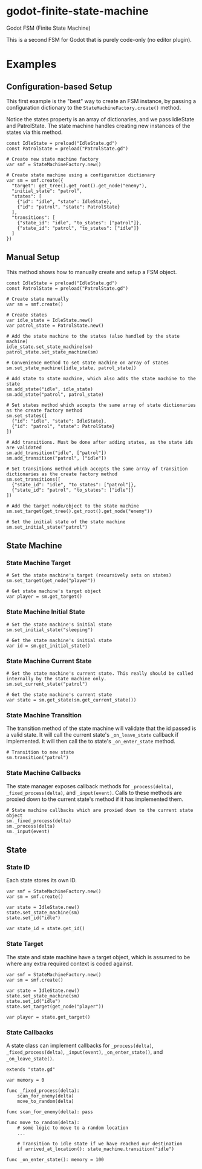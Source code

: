 # godot-finite-state-machine
Godot FSM (Finite State Machine)

This is a second FSM for Godot that is purely code-only (no editor plugin).

# Examples

## Configuration-based Setup

This first example is the "best" way to create an FSM instance, by passing a configuration dictionary to the `StateMachineFactory.create()` method.

Notice the states property is an array of dictionaries, and we pass IdleState and PatrolState. The state machine handles creating new instances of the states via this method.

```gdscript
const IdleState = preload("IdleState.gd")
const PatrolState = preload("PatrolState.gd")

# Create new state machine factory
var smf = StateMachineFactory.new()

# Create state machine using a configuration dictionary
var sm = smf.create({
  "target": get_tree().get_root().get_node("enemy"),
  "initial_state": "patrol",
  "states": [
    {"id": "idle", "state": IdleState},
    {"id": "patrol", "state": PatrolState}
  ],
  "transitions": [
    {"state_id": "idle", "to_states": ["patrol"]},
    {"state_id": "patrol", "to_states": ["idle"]}
  ]
})
```

## Manual Setup

This method shows how to manually create and setup a FSM object.

```gdscript
const IdleState = preload("IdleState.gd")
const PatrolState = preload("PatrolState.gd")

# Create state manually
var sm = smf.create()

# Create states
var idle_state = IdleState.new()
var patrol_state = PatrolState.new()

# Add the state machine to the states (also handled by the state machine)
idle_state.set_state_machine(sm)
patrol_state.set_state_machine(sm)

# Convenience method to set state machine on array of states
sm.set_state_machine([idle_state, patrol_state])

# Add state to state machine, which also adds the state machine to the state
sm.add_state("idle", idle_state)
sm.add_state("patrol", patrol_state)

# Set states method which accepts the same array of state dictionaries as the create factory method
sm.set_states([
  {"id": "idle", "state": IdleState},
  {"id": "patrol", "state": PatrolState}
])

# Add transitions. Must be done after adding states, as the state ids are validated
sm.add_transition("idle", ["patrol"])
sm.add_transition("patrol", ["idle"])

# Set transitions method which accepts the same array of transition dictionaries as the create factory method
sm.set_transitions([
  {"state_id": "idle", "to_states": ["patrol"]},
  {"state_id": "patrol", "to_states": ["idle"]}
])

# Add the target node/object to the state machine
sm.set_target(get_tree().get_root().get_node("enemy"))

# Set the initial state of the state machine
sm.set_initial_state("patrol")
```

## State Machine

### State Machine Target

```gdscript
# Set the state machine's target (recursively sets on states)
sm.set_target(get_node("player"))

# Get state machine's target object
var player = sm.get_target()
```

### State Machine Initial State

```gdscript
# Set the state machine's initial state
sm.set_initial_state("sleeping")

# Get the state machine's initial state
var id = sm.get_initial_state()
```

### State Machine Current State

```gdscript
# Set the state machine's current state. This really should be called internally by the state machine only.
sm.set_current_state("patrol")

# Get the state machine's current state
var state = sm.get_state(sm.get_current_state())
```

### State Machine Transition

The transition method of the state machine will validate that the id passed is a valid state. It will call the current state's `_on_leave_state` callback if implemented. It will then call the to state's `_on_enter_state` method.

```gdscript
# Transition to new state
sm.transition("patrol")
```

### State Machine Callbacks

The state manager exposes callback methods for `_process(delta)`, `_fixed_process(delta)`, and `_input(event)`. Calls to these methods are proxied down to the current state's method if it has implemented them.

```gdscript
# State machine callbacks which are proxied down to the current state object
sm._fixed_process(delta)
sm._process(delta)
sm._input(event)
```

## State

### State ID

Each state stores its own ID.

```gdscript
var smf = StateMachineFactory.new()
var sm = smf.create()

var state = IdleState.new()
state.set_state_machine(sm)
state.set_id("idle")

var state_id = state.get_id()
```

### State Target

The state and state machine have a target object, which is assumed to be where any extra required context is coded against.

```gdscript
var smf = StateMachineFactory.new()
var sm = smf.create()

var state = IdleState.new()
state.set_state_machine(sm)
state.set_id("idle")
state.set_target(get_node("player"))

var player = state.get_target()
```

### State Callbacks

A state class can implement callbacks for `_process(delta)`, `_fixed_process(delta)`, `_input(event)`, `_on_enter_state()`, and `_on_leave_state()`.

```gdscript
extends "state.gd"

var memory = 0

func _fixed_process(delta):
	scan_for_enemy(delta)
	move_to_random(delta)

func scan_for_enemy(delta): pass

func move_to_random(delta):
	# some logic to move to a random location
	...

	# Transition to idle state if we have reached our destination
	if arrived_at_location(): state_machine.transition("idle")

func _on_enter_state(): memory = 100
```
